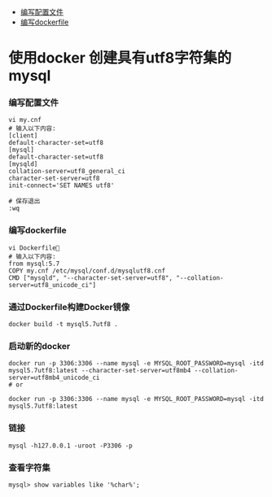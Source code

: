 
- [编写配置文件](#编写配置文件)
- [编写dockerfile](#编写dockerfile)

# 使用docker 创建具有utf8字符集的mysql

### 编写配置文件
```shell
vi my.cnf
# 输入以下内容:
[client]
default-character-set=utf8
[mysql]
default-character-set=utf8
[mysqld]
collation-server=utf8_general_ci
character-set-server=utf8
init-connect='SET NAMES utf8'

# 保存退出
:wq
```


### 编写dockerfile
```shell
vi Dockerfile
# 输入以下内容:
from mysql:5.7
COPY my.cnf /etc/mysql/conf.d/mysqlutf8.cnf
CMD ["mysqld", "--character-set-server=utf8", "--collation-server=utf8_unicode_ci"]
```

### 通过Dockerfile构建Docker镜像
```
docker build -t mysql5.7utf8 .
```

### 启动新的docker

```shell
docker run -p 3306:3306 --name mysql -e MYSQL_ROOT_PASSWORD=mysql -itd mysql5.7utf8:latest --character-set-server=utf8mb4 --collation-server=utf8mb4_unicode_ci
# or

docker run -p 3306:3306 --name mysql -e MYSQL_ROOT_PASSWORD=mysql -itd mysql5.7utf8:latest
```

### 链接
```
mysql -h127.0.0.1 -uroot -P3306 -p 
```

### 查看字符集
```
mysql> show variables like '%char%'; 
```
